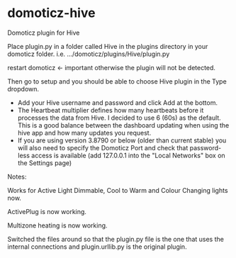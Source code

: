 # domoticz-hive
Domoticz plugin for Hive

Place plugin.py in a folder called Hive in the plugins directory in your domoticz folder.
i.e.
.../domoticz/plugins/Hive/plugin.py

restart domoticz <- important otherwise the plugin will not be detected.

Then go to setup and you should be able to choose Hive plugin in the Type dropdown.

- Add your Hive username and password and click Add at the bottom.
- The Heartbeat multiplier defines how many heartbeats before it processes the data from Hive.  I decided to use 6 (60s) as the default.  This is a good balance between the dashboard updating when using the hive app and how many updates you request.
- If you are using version 3.8790 or below (older than current stable) you will also need to specify the Domoticz Port and check that password-less access is available (add 127.0.0.1 into the "Local Networks" box on the Settings page) 

Notes: 

Works for Active Light Dimmable, Cool to Warm and Colour Changing lights now.

ActivePlug is now working.

Multizone heating is now working.

Switched the files around so that the plugin.py file is the one that uses the internal connections and plugin.urllib.py is the original plugin.

